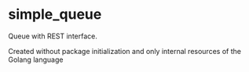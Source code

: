 # simple_queue
Queue with REST interface.

Created without package initialization and only internal resources of the Golang language
